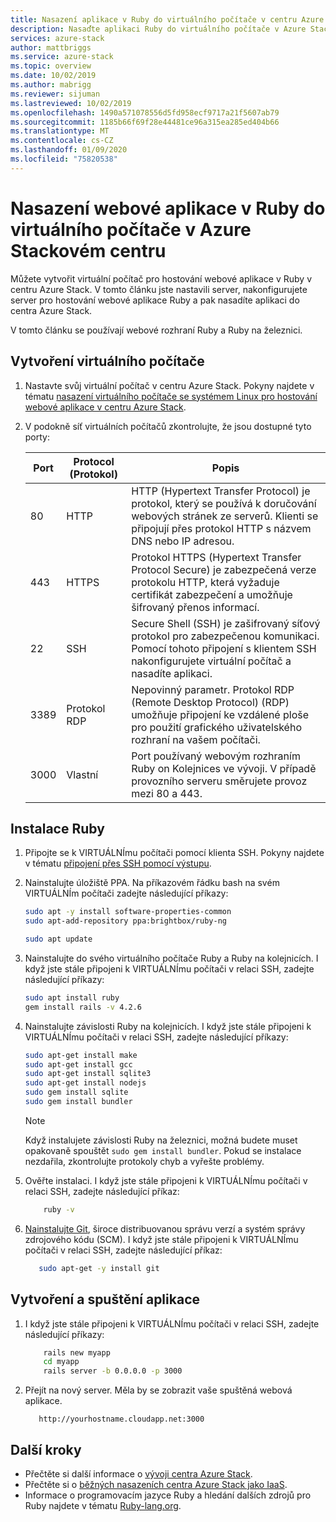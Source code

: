 ```yaml
---
title: Nasazení aplikace v Ruby do virtuálního počítače v centru Azure Stacke | Microsoft Docs
description: Nasaďte aplikaci Ruby do virtuálního počítače v Azure Stackovém centru.
services: azure-stack
author: mattbriggs
ms.service: azure-stack
ms.topic: overview
ms.date: 10/02/2019
ms.author: mabrigg
ms.reviewer: sijuman
ms.lastreviewed: 10/02/2019
ms.openlocfilehash: 1490a571078556d5fd958ecf9717a21f5607ab79
ms.sourcegitcommit: 1185b66f69f28e44481ce96a315ea285ed404b66
ms.translationtype: MT
ms.contentlocale: cs-CZ
ms.lasthandoff: 01/09/2020
ms.locfileid: "75820538"
---
```

# <a name="deploy-a-ruby-web-app-to-a-vm-in-azure-stack-hub"></a>Nasazení webové aplikace v Ruby do virtuálního počítače v Azure Stackovém centru

Můžete vytvořit virtuální počítač pro hostování webové aplikace v Ruby v centru Azure Stack. V tomto článku jste nastavili server, nakonfigurujete server pro hostování webové aplikace Ruby a pak nasadíte aplikaci do centra Azure Stack.

V tomto článku se používají webové rozhraní Ruby a Ruby na železnici.

## <a name="create-a-vm"></a>Vytvoření virtuálního počítače

1. Nastavte svůj virtuální počítač v centru Azure Stack. Pokyny najdete v tématu [nasazení virtuálního počítače se systémem Linux pro hostování webové aplikace v centru Azure Stack](azure-stack-dev-start-howto-deploy-linux.md).

2. V podokně síť virtuálních počítačů zkontrolujte, že jsou dostupné tyto porty:

    | Port | Protocol (Protokol) | Popis |
    | --- | --- | --- |
    | 80 | HTTP | HTTP (Hypertext Transfer Protocol) je protokol, který se používá k doručování webových stránek ze serverů. Klienti se připojují přes protokol HTTP s názvem DNS nebo IP adresou. |
    | 443 | HTTPS | Protokol HTTPS (Hypertext Transfer Protocol Secure) je zabezpečená verze protokolu HTTP, která vyžaduje certifikát zabezpečení a umožňuje šifrovaný přenos informací. |
    | 22 | SSH | Secure Shell (SSH) je zašifrovaný síťový protokol pro zabezpečenou komunikaci. Pomocí tohoto připojení s klientem SSH nakonfigurujete virtuální počítač a nasadíte aplikaci. |
    | 3389 | Protokol RDP | Nepovinný parametr. Protokol RDP (Remote Desktop Protocol) (RDP) umožňuje připojení ke vzdálené ploše pro použití grafického uživatelského rozhraní na vašem počítači.   |
    | 3000 | Vlastní | Port používaný webovým rozhraním Ruby on Kolejnices ve vývoji. V případě provozního serveru směrujete provoz mezi 80 a 443. |

## <a name="install-ruby"></a>Instalace Ruby

1. Připojte se k VIRTUÁLNÍmu počítači pomocí klienta SSH. Pokyny najdete v tématu [připojení přes SSH pomocí výstupu](azure-stack-dev-start-howto-ssh-public-key.md#connect-with-ssh-by-using-putty).

1. Nainstalujte úložiště PPA. Na příkazovém řádku bash na svém VIRTUÁLNÍm počítači zadejte následující příkazy:

    ```bash  
    sudo apt -y install software-properties-common
    sudo apt-add-repository ppa:brightbox/ruby-ng

    sudo apt update
    ```

2. Nainstalujte do svého virtuálního počítače Ruby a Ruby na kolejnicích. I když jste stále připojeni k VIRTUÁLNÍmu počítači v relaci SSH, zadejte následující příkazy:

    ```bash  
    sudo apt install ruby
    gem install rails -v 4.2.6
    ```

3. Nainstalujte závislosti Ruby na kolejnicích. I když jste stále připojeni k VIRTUÁLNÍmu počítači v relaci SSH, zadejte následující příkazy:

    ```bash  
    sudo apt-get install make
    sudo apt-get install gcc
    sudo apt-get install sqlite3
    sudo apt-get install nodejs
    sudo gem install sqlite
    sudo gem install bundler
    ```

    > [!Note]  
    > Když instalujete závislosti Ruby na železnici, možná budete muset opakovaně spouštět `sudo gem install bundler`. Pokud se instalace nezdařila, zkontrolujte protokoly chyb a vyřešte problémy.

4. Ověřte instalaci. I když jste stále připojeni k VIRTUÁLNÍmu počítači v relaci SSH, zadejte následující příkaz:

    ```bash  
        ruby -v
    ```

3. [Nainstalujte Git](https://git-scm.com), široce distribuovanou správu verzí a systém správy zdrojového kódu (SCM). I když jste stále připojeni k VIRTUÁLNÍmu počítači v relaci SSH, zadejte následující příkaz:

    ```bash  
       sudo apt-get -y install git
    ```

## <a name="create-and-run-an-app"></a>Vytvoření a spuštění aplikace

1. I když jste stále připojeni k VIRTUÁLNÍmu počítači v relaci SSH, zadejte následující příkazy:

    ```bash
        rails new myapp
        cd myapp
        rails server -b 0.0.0.0 -p 3000
    ```

2. Přejít na nový server. Měla by se zobrazit vaše spuštěná webová aplikace.

    ```HTTP  
       http://yourhostname.cloudapp.net:3000
    ```

## <a name="next-steps"></a>Další kroky

- Přečtěte si další informace o [vývoji centra Azure Stack](azure-stack-dev-start.md).
- Přečtěte si o [běžných nasazeních centra Azure Stack jako IaaS](azure-stack-dev-start-deploy-app.md).
- Informace o programovacím jazyce Ruby a hledání dalších zdrojů pro Ruby najdete v tématu [Ruby-lang.org](https://www.ruby-lang.org).

